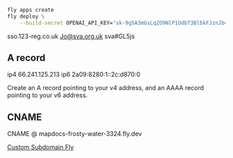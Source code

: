 
```bash
fly apps create
fly deploy \
    --build-secret OPENAI_API_KEY="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"
```


sso.123-reg.co.uk  Jo@sva.org.uk sva#GL5js

## A record

ip4 66.241.125.213
ip6 2a09:8280:1::2c:d870:0

Create an A record pointing to your v4 address, and an AAAA record pointing to your v6 address.

## CNAME

CNAME @ mapdocs-frosty-water-3324.fly.dev


[Custom Subdomain Fly](https://til.simonwillison.net/fly/custom-subdomain-fly)